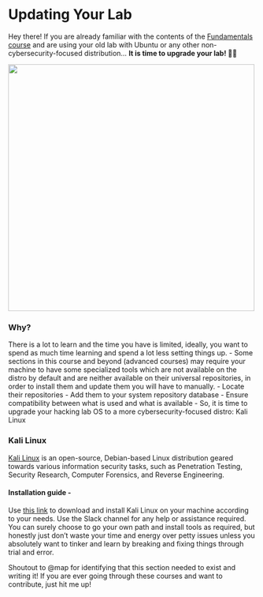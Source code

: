 # Updating Your Lab

Hey there! If you are already familiar with the contents of the
[Fundamentals
course](https://www.roppers.org/courses/take/fundamentals/) and are
using your old lab with Ubuntu or any other non-cybersecurity-focused
distribution… **It is time to upgrade your lab! 🧑‍💻**

**<img
src="https://files.cdn.thinkific.com/file_uploads/429463/images/746/c6d/22f/7uy4p6.jpg"
class="fr-fic fr-dib"
srcset="https://files.cdn.thinkific.com/file_uploads/429463/images/746/c6d/22f/7uy4p6.jpg?width=1920 1x, https://files.cdn.thinkific.com/file_uploads/429463/images/746/c6d/22f/7uy4p6.jpg?width=1920&amp;dpr=2 2x, https://files.cdn.thinkific.com/file_uploads/429463/images/746/c6d/22f/7uy4p6.jpg?width=1920&amp;dpr=3 3x"
style="width: 500px;" />**  

### Why?

There is a lot to learn and the time you have is limited, ideally, you
want to spend as much time learning and spend a lot less setting things
up. - Some sections in this course and beyond (advanced courses) may
require your machine to have some specialized tools which are not
available on the distro by default and are neither available on their
universal repositories, in order to install them and update them you
will have to manually. - Locate their repositories - Add them to your
system repository database - Ensure compatibility between what is used
and what is available - So, it is time to upgrade your hacking lab OS to
a more cybersecurity-focused distro: Kali Linux

### Kali Linux

[Kali Linux](https://www.kali.org/) is an open-source, Debian-based
Linux distribution geared towards various information security tasks,
such as Penetration Testing, Security Research, Computer Forensics, and
Reverse Engineering.

#### Installation guide -

Use [this link](https://www.kali.org/docs/) to download and install Kali
Linux on your machine according to your needs. Use the Slack channel for
any help or assistance required. You can surely choose to go your own
path and install tools as required, but honestly just don’t waste your
time and energy over petty issues unless you absolutely want to tinker
and learn by breaking and fixing things through trial and error.

Shoutout to @map for identifying that this section needed to exist and
writing it! If you are ever going through these courses and want to
contribute, just hit me up!
